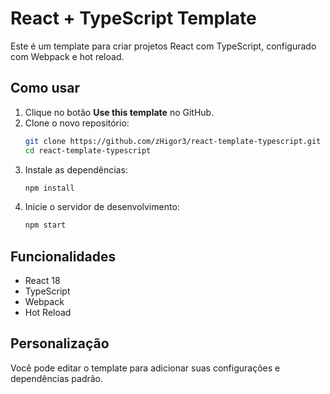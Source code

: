 # React + TypeScript Template

Este é um template para criar projetos React com TypeScript, configurado com Webpack e hot reload.

## Como usar

1. Clique no botão **Use this template** no GitHub.
2. Clone o novo repositório:
   ```bash
   git clone https://github.com/zHigor3/react-template-typescript.git
   cd react-template-typescript
3. Instale as dependências:
   ```bash
   npm install
4. Inicie o servidor de desenvolvimento:
   ```bash
   npm start

## Funcionalidades

- React 18
- TypeScript
- Webpack
- Hot Reload

## Personalização

Você pode editar o template para adicionar suas configurações e dependências padrão.
